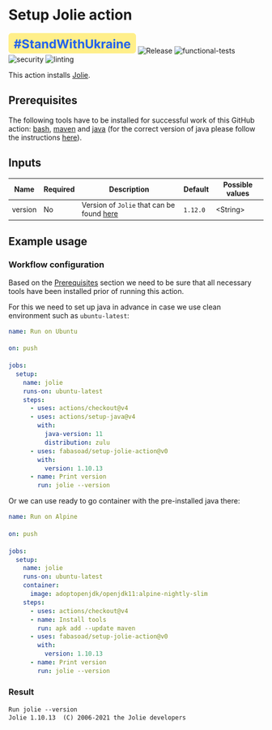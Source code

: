 # Setup Jolie action

[![Stand With Ukraine](https://raw.githubusercontent.com/vshymanskyy/StandWithUkraine/main/badges/StandWithUkraine.svg)](https://stand-with-ukraine.pp.ua)
![Release](https://img.shields.io/github/v/release/fabasoad/setup-jolie-action?include_prereleases)
![functional-tests](https://github.com/fabasoad/setup-jolie-action/actions/workflows/functional-tests.yml/badge.svg)
![security](https://github.com/fabasoad/setup-jolie-action/actions/workflows/security.yml/badge.svg)
![linting](https://github.com/fabasoad/setup-jolie-action/actions/workflows/linting.yml/badge.svg)

This action installs [Jolie](https://www.jolie-lang.org).

## Prerequisites

The following tools have to be installed for successful work of this GitHub action:
[bash](https://www.gnu.org/software/bash), [maven](https://maven.apache.org/)
and [java](https://www.java.com) (for the correct version of java please follow
the instructions [here](https://www.jolie-lang.org/downloads.html)).

## Inputs

<!-- prettier-ignore-start -->
| Name    | Required | Description                                                                          | Default  | Possible values |
|---------|----------|--------------------------------------------------------------------------------------|----------|-----------------|
| version | No       | Version of `Jolie` that can be found [here](https://github.com/jolie/jolie/releases) | `1.12.0` | &lt;String&gt;  |
<!-- prettier-ignore-end -->

## Example usage

### Workflow configuration

Based on the [Prerequisites](#prerequisites) section we need to be sure that
all necessary tools have been installed prior of running this action.

For this we need to set up java in advance in case we use clean environment
such as `ubuntu-latest`:

```yaml
name: Run on Ubuntu

on: push

jobs:
  setup:
    name: jolie
    runs-on: ubuntu-latest
    steps:
      - uses: actions/checkout@v4
      - uses: actions/setup-java@v4
        with:
          java-version: 11
          distribution: zulu
      - uses: fabasoad/setup-jolie-action@v0
        with:
          version: 1.10.13
      - name: Print version
        run: jolie --version
```

Or we can use ready to go container with the pre-installed java there:

```yaml
name: Run on Alpine

on: push

jobs:
  setup:
    name: jolie
    runs-on: ubuntu-latest
    container:
      image: adoptopenjdk/openjdk11:alpine-nightly-slim
    steps:
      - uses: actions/checkout@v4
      - name: Install tools
        run: apk add --update maven
      - uses: fabasoad/setup-jolie-action@v0
        with:
          version: 1.10.13
      - name: Print version
        run: jolie --version
```

### Result

```shell
Run jolie --version
Jolie 1.10.13  (C) 2006-2021 the Jolie developers
```
